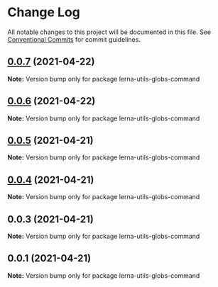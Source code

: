# Change Log

All notable changes to this project will be documented in this file.
See [Conventional Commits](https://conventionalcommits.org) for commit guidelines.

## [0.0.7](https://github.com/imcuttle/lerna-commands/compare/v0.0.6...v0.0.7) (2021-04-22)

**Note:** Version bump only for package lerna-utils-globs-command





## [0.0.6](https://github.com/imcuttle/lerna-commands/compare/v0.0.5...v0.0.6) (2021-04-22)

**Note:** Version bump only for package lerna-utils-globs-command





## [0.0.5](https://github.com/imcuttle/lerna-commands/compare/v0.0.4...v0.0.5) (2021-04-21)

**Note:** Version bump only for package lerna-utils-globs-command





## [0.0.4](https://github.com/imcuttle/lerna-commands/compare/v0.0.3...v0.0.4) (2021-04-21)

**Note:** Version bump only for package lerna-utils-globs-command





## 0.0.3 (2021-04-21)

**Note:** Version bump only for package lerna-utils-globs-command





## 0.0.1 (2021-04-21)

**Note:** Version bump only for package lerna-utils-globs-command
